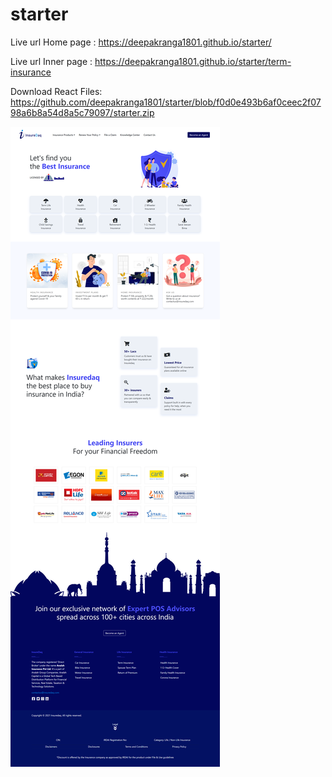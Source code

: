 # starter

Live url Home page : https://deepakranga1801.github.io/starter/

Live url Inner page : https://deepakranga1801.github.io/starter/term-insurance


Download React Files: https://github.com/deepakranga1801/starter/blob/f0d0e493b6af0ceec2f0798a6b8a54d8a5c79097/starter.zip

![Screenshot](screenshot.png)
